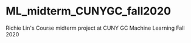 # ML_midterm_CUNYGC_fall2020
 Richie Lin's Course midterm project at CUNY GC Machine Learning Fall 2020 
